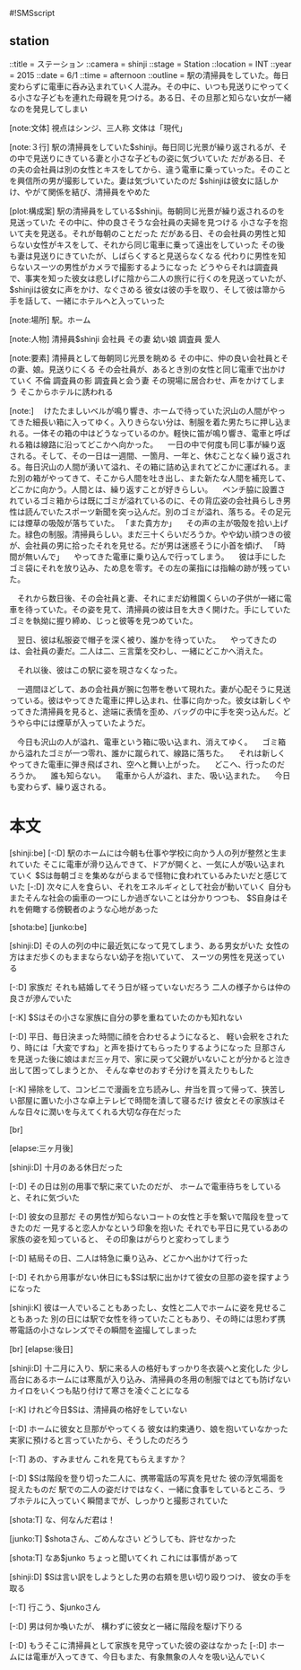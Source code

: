 #!SMSscript

## station

::title = ステーション
::camera = shinji
::stage = Station
::location = INT
::year = 2015
::date = 6/1
::time = afternoon
::outline = 駅の清掃員をしていた。毎日変わらずに電車に呑み込まれていく人混み。その中に、いつも見送りにやってくる小さな子どもを連れた母親を見つける。ある日、その旦那と知らない女が一緒なのを発見してしまい

[note:文体]
視点はシンジ、三人称
文体は「現代」

[note:３行]
駅の清掃員をしていた$shinji。毎日同じ光景が繰り返されるが、その中で見送りにきている妻と小さな子どもの姿に気づいていた
だがある日、その夫の会社員は別の女性とキスをしてから、違う電車に乗っていった。そのことを興信所の男が撮影していた。妻は気づいていたのだ
$shinjiは彼女に話しかけ、やがて関係を結び、清掃員をやめた

[plot:構成案]
駅の清掃員をしている$shinji。毎朝同じ光景が繰り返されるのを見送っていた
その中に、仲の良さそうな会社員の夫婦を見つける
小さな子を抱いて夫を見送る。それが毎朝のことだった
だがある日、その会社員の男性と知らない女性がキスをして、それから同じ電車に乗って遠出をしていった
その後も妻は見送りにきていたが、しばらくすると見送らなくなる
代わりに男性を知らないスーツの男性がカメラで撮影するようになった
どうやらそれは調査員で、事実を知った彼女は悲しげに陰から二人の旅行に行くのを見送っていたが、
$shinjiは彼女に声をかけ、なぐさめる
彼女は彼の手を取り、そして彼は箒から手を話して、一緒にホテルへと入っていった

[note:場所]
駅。ホーム

[note:人物]
清掃員$shinji
会社員
その妻
幼い娘
調査員
愛人

[note:要素]
清掃員として毎朝同じ光景を眺める
その中に、仲の良い会社員とその妻、娘。見送りにくる
その会社員が、あるとき別の女性と同じ電車で出かけていく
不倫
調査員の影
調査員と会う妻
その現場に居合わせ、声をかけてしまう
そこからホテルに誘われる

[note:]
　けたたましいベルが鳴り響き、ホームで待っていた沢山の人間がやってきた細長い箱に入ってゆく。入りきらない分は、制服を着た男たちに押し込まれる。一体その箱の中はどうなっているのか。軽快に笛が鳴り響き、電車と呼ばれる箱は線路に沿ってどこかへ向かった。
　一日の中で何度も同じ事が繰り返される。そして、その一日は一週間、一箇月、一年と、休むことなく繰り返される。毎日沢山の人間が湧いて溢れ、その箱に詰め込まれてどこかに運ばれる。また別の箱がやってきて、そこから人間を吐き出し、また新たな人間を補充して、どこかに向かう。人間とは、繰り返すことが好きらしい。
　ベンチ脇に設置されているゴミ箱からは既にゴミが溢れているのに、その背広姿の会社員らしき男性は読んでいたスポーツ新聞を突っ込んだ。別のゴミが溢れ、落ちる。その足元には煙草の吸殻が落ちていた。
「また貴方か」
　その声の主が吸殻を拾い上げた。緑色の制服。清掃員らしい。まだ三十くらいだろうか。やや幼い顔つきの彼が、会社員の男に拾ったそれを見せる。だが男は迷惑そうに小首を傾げ、
「時間が無いんで」
　やってきた電車に乗り込んで行ってしまう。
　彼は手にしたゴミ袋にそれを放り込み、ため息を零す。その左の薬指には指輪の跡が残っていた。

　それから数日後、その会社員と妻、それにまだ幼稚園くらいの子供が一緒に電車を待っていた。その姿を見て、清掃員の彼は目を大きく開けた。手にしていたゴミを執拗に握り締め、じっと彼等を見つめていた。

　翌日、彼は私服姿で帽子を深く被り、誰かを待っていた。
　やってきたのは、会社員の妻だ。二人は二、三言葉を交わし、一緒にどこかへ消えた。

　それ以後、彼はこの駅に姿を現さなくなった。

　一週間ほどして、あの会社員が腕に包帯を巻いて現れた。妻が心配そうに見送っている。彼はやってきた電車に押し込まれ、仕事に向かった。彼女は新しくやってきた清掃員を見ると、途端に表情を歪め、バッグの中に手を突っ込んだ。どうやら中には煙草が入っていたようだ。

　今日も沢山の人が溢れ、電車という箱に吸い込まれ、消えてゆく。
　ゴミ箱から溢れたゴミが一つ零れ、誰かに蹴られて、線路に落ちた。
　それは新しくやってきた電車に弾き飛ばされ、空へと舞い上がった。
　どこへ、行ったのだろうか。
　誰も知らない。
　電車から人が溢れ、また、吸い込まれた。
　今日も変わらず、繰り返される。

# 本文

[shinji:be]
[-:D]
駅のホームには今朝も仕事や学校に向かう人の列が整然と生まれていた
そこに電車が滑り込んできて、ドアが開くと、一気に人が吸い込まれていく
$Sは毎朝ゴミを集めながらまるで怪物に食われているみたいだと感じていた
[-:D]
次々に人を食らい、それをエネルギィとして社会が動いていく
自分もまたそんな社会の歯車の一つにしか過ぎないことは分かりつつも、
$S自身はそれを俯瞰する傍観者のような心地があった

[shota:be]
[junko:be]

[shinji:D]
その人の列の中に最近気になって見てしまう、ある男女がいた
女性の方はまだ歩くのもままならない幼子を抱いていて、
スーツの男性を見送っている

[-:D]
家族だ
それも結婚してそう日が経っていないだろう
二人の様子からは仲の良さが滲んでいた

[-:K]
$Sはその小さな家族に自分の夢を重ねていたのかも知れない

[-:D]
平日、毎日決まった時間に顔を合わせるようになると、
軽い会釈をされたり、時には「大変ですね」と声を掛けてもらったりするようになった
旦那さんを見送った後に娘はまだ三ヶ月で、家に戻って父親がいないことが分かると泣き出して困ってしまうとか、
そんな幸せのおすそ分けを貰えたりもした

[-:K]
掃除をして、コンビニで漫画を立ち読みし、弁当を買って帰って、狭苦しい部屋に置いた小さな卓上テレビで時間を潰して寝るだけ
彼女とその家族はそんな日々に潤いを与えてくれる大切な存在だった

[br]

[elapse:三ヶ月後]

[shinji:D]
十月のある休日だった

[-:D]
その日は別の用事で駅に来ていたのだが、
ホームで電車待ちをしていると、それに気づいた

[-:D]
彼女の旦那だ
その男性が知らないコートの女性と手を繋いで階段を登ってきたのだ
一見すると恋人かなという印象を抱いた
それでも平日に見ているあの家族の姿を知っていると、
その印象はがらりと変わってしまう

[-:D]
結局その日、二人は特急に乗り込み、どこかへ出かけて行った

[-:D]
それから用事がない休日にも$Sは駅に出かけて彼女の旦那の姿を探すようになった

[shinji:K]
彼は一人でいることもあったし、女性と二人でホームに姿を見せることもあった
別の日には駅で女性を待っていたこともあり、その時には思わず携帯電話の小さなレンズでその瞬間を盗撮してしまった

[br]
[elapse:後日]

[shinji:D]
十二月に入り、駅に来る人の格好もすっかり冬衣装へと変化した
少し高台にあるホームには寒風が入り込み、清掃員の冬用の制服ではとても防げない
カイロをいくつも貼り付けて寒さを凌ぐことになる

[-:K]
けれど今日$Sは、清掃員の格好をしていない

[-:D]
ホームに彼女と旦那がやってくる
彼女は約束通り、娘を抱いていなかった
実家に預けると言っていたから、そうしたのだろう

[-:T]
あの、すみません
これを見てもらえますか？

[-:D]
$Sは階段を登り切った二人に、携帯電話の写真を見せた
彼の浮気場面を捉えたものだ
駅での二人の姿だけではなく、一緒に食事をしているところ、ラブホテルに入っていく瞬間までが、しっかりと撮影されていた

[shota:T]
な、何なんだ君は！

[junko:T]
$shotaさん、ごめんなさい
どうしても、許せなかった

[shota:T]
なあ$junko
ちょっと聞いてくれ
これには事情があって

[shinji:D]
$Sは言い訳をしようとした男の右頬を思い切り殴りつけ、
彼女の手を取る

[-:T]
行こう、$junkoさん

[-:D]
男は何か喚いたが、
構わずに彼女と一緒に階段を駆け下りる

[-:D]
もうそこに清掃員として家族を見守っていた彼の姿はなかった
[-:D]
ホームには電車が入ってきて、今日もまた、有象無象の人々を吸い込んでいく

